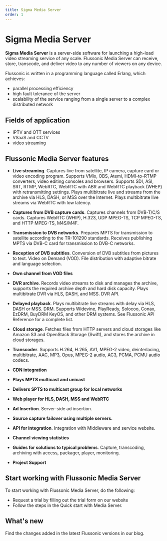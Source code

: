 ```yaml
---
title: Sigma Media Server
order: 1
---
```


# Sigma Media Server

**Sigma Media Server** is a server-side software for launching a high-load video streaming service of any scale. Flussonic Media Server can receive, store, transcode, and deliver video to any number of viewers on any device.

Flussonic is written in a programming language called Erlang, which achieves:

- parallel processing efficiency
- high fault tolerance of the server
- scalability of the service ranging from a single server to a complex distributed network

## Fields of application

- IPTV and OTT services
- VSaaS and CCTV
- video streaming

## Flussonic Media Server features

- **Live streaming**. Captures live from satellite, IP camera, capture card or video encoding program. Supports VMix, OBS, Atemi, HDMI-to-RTMP converters, video editing consoles and browsers. Supports SDI, ASI, SRT, RTMP, WebRTC, WebRTC with ABR and WebRTC playback (WHEP) with retransmitting settings. Plays multibitrate live and streams from the archive via HLS, DASH, or MSS over the Internet. Plays multibitrate live streams via WebRTC with low latency.

- **Captures from DVB capture cards**. Captures channels from DVB-T/C/S cards. Captures WebRTC (WHIP), H.323, UDP MPEG-TS, TCP MPEG-TS, and HTTP MPEG-TS, M4S/M4F.

- **Transmission to DVB networks**. Prepares MPTS for transmission to satellite according to the TR-101290 standards. Receives publishing MPTS via DVB-C card for transmission to DVB-C networks.

- **Reception of DVB subtitles**. Conversion of DVB subtitles from pictures to text.
  Video on Demand (VOD). File distribution with adaptive bitrate and language selection.

- **Own channel from VOD files**

- **DVR archive**. Records video streams to disk and manages the archive, supports the required archive depth and hard disk capacity. Plays multibitrate DVR via HLS, DASH, and MSS. DVR API.

- **Delayed playback**. Plays multibitrate live streams with delay via HLS, DASH or MSS.
  DRM. Supports Widevine, PlayReady, Solocoo, Conax, EzDRM, BuyDRM KeyOS, and other DRM systems. See Flussonic API Reference for a complete list.

- **Cloud storage**. Fetches files from HTTP servers and cloud storages like Amazon S3 and OpenStack Storage (Swift), and stores the archive in cloud storages.

- **Transcoder**. Supports H.264, H.265, AV1, MPEG-2 video, deinterlacing, multibitrate, AAC, MP3, Opus, MPEG-2 audio, AC3, PCMA, PCMU audio codecs.

- **CDN integration**

- **Plays MPTS multicast and unicast**

- **Delivers SPTS to multicast group for local networks**

- **Web player for HLS, DASH, MSS and WebRTC**

- **Ad Insertion**. Server-side ad insertion.

- **Source capture failover using multiple servers.**

- **API for integration**. Integration with Middleware and service website.

- **Channel viewing statistics**

- **Guides for solutions to typical problems**. Capture, transcoding, archiving with access, packager, player, monitoring.

- **Project Support**

## Start working with Flussonic Media Server

To start working with Flussonic Media Server, do the following:

- Request a trial by filling out the trial form on our website
- Follow the steps in the Quick start with Media Server.

## What's new

Find the changes added in the latest Flussonic versions in our blog.
